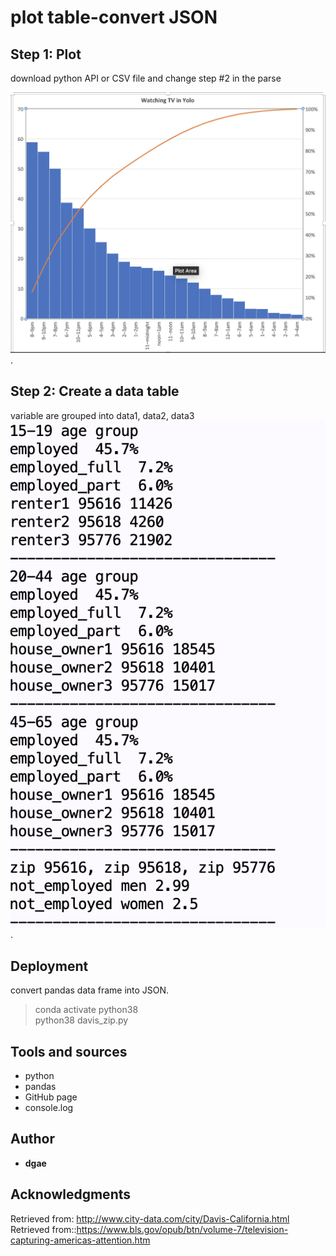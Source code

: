 # plot table-convert JSON


## Step 1: Plot

download python API or CSV file and change step #2 in the parse

![Figure 1](https://github.com/ddgae2/collect_census/blob/main/Figure1.png). <br>

## Step 2: Create a data table 

variable are grouped into data1, data2, data3 <br>
![Figure 2](https://github.com/ddgae2/collect_census/blob/main/Figure2.png). <br>

## Deployment

convert pandas data frame into JSON.
> conda activate python38 <br>
> python38 davis_zip.py


## Tools and sources

* python
* pandas
* GitHub page
* console.log


## Author

* **dgae**

## Acknowledgments
Retrieved from: http://www.city-data.com/city/Davis-California.html <br>
Retrieved from::https://www.bls.gov/opub/btn/volume-7/television-capturing-americas-attention.htm
